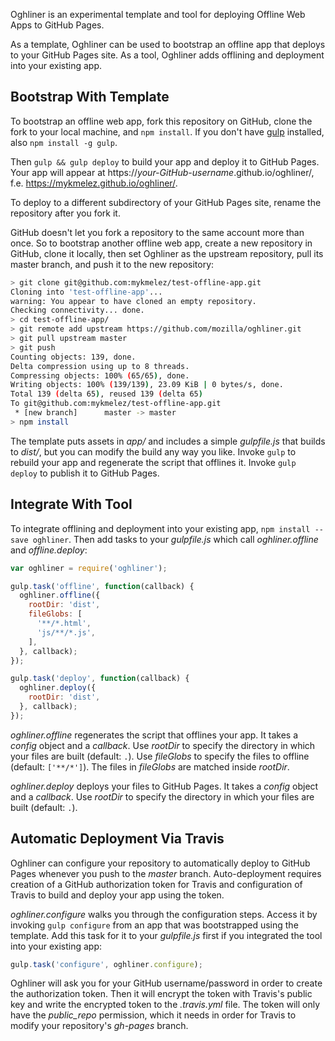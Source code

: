 Oghliner is an experimental template and tool for deploying Offline Web Apps to GitHub Pages.

As a template, Oghliner can be used to bootstrap an offline app that deploys to your GitHub Pages site. As a tool, Oghliner adds offlining and deployment into your existing app.

Bootstrap With Template
---------------------------

To bootstrap an offline web app, fork this repository on GitHub, clone the fork to your local machine, and `npm install`. If you don't have [gulp](http://gulpjs.com/) installed, also `npm install -g gulp`.

Then `gulp && gulp deploy` to build your app and deploy it to GitHub Pages. Your app will appear at https://*your-GitHub-username*.github.io/oghliner/, f.e. https://mykmelez.github.io/oghliner/.

To deploy to a different subdirectory of your GitHub Pages site, rename the repository after you fork it.

GitHub doesn't let you fork a repository to the same account more than once. So to bootstrap another offline web app, create a new repository in GitHub, clone it locally, then set Oghliner as the upstream repository, pull its master branch, and push it to the new repository:

```bash
> git clone git@github.com:mykmelez/test-offline-app.git
Cloning into 'test-offline-app'...
warning: You appear to have cloned an empty repository.
Checking connectivity... done.
> cd test-offline-app/
> git remote add upstream https://github.com/mozilla/oghliner.git
> git pull upstream master
> git push
Counting objects: 139, done.
Delta compression using up to 8 threads.
Compressing objects: 100% (65/65), done.
Writing objects: 100% (139/139), 23.09 KiB | 0 bytes/s, done.
Total 139 (delta 65), reused 139 (delta 65)
To git@github.com:mykmelez/test-offline-app.git
 * [new branch]      master -> master
> npm install
```

The template puts assets in *app/* and includes a simple *gulpfile.js* that builds to *dist/*, but you can modify the build any way you like. Invoke `gulp` to rebuild your app and regenerate the script that offlines it. Invoke `gulp deploy` to publish it to GitHub Pages.

Integrate With Tool
-------------------

To integrate offlining and deployment into your existing app, `npm install --save oghliner`. Then add tasks to your *gulpfile.js* which call *oghliner.offline* and *offline.deploy*:

```js
var oghliner = require('oghliner');

gulp.task('offline', function(callback) {
  oghliner.offline({
    rootDir: 'dist',
    fileGlobs: [
      '**/*.html',
      'js/**/*.js',
    ],
  }, callback);
});

gulp.task('deploy', function(callback) {
  oghliner.deploy({
    rootDir: 'dist',
  }, callback);
});
```

*oghliner.offline* regenerates the script that offlines your app. It takes a *config* object and a *callback*. Use *rootDir* to specify the directory in which your files are built (default: `.`). Use *fileGlobs* to specify the files to offline (default: `['**/*']`). The files in *fileGlobs* are matched inside *rootDir*.

*oghliner.deploy* deploys your files to GitHub Pages. It takes a *config* object and a *callback*. Use *rootDir* to specify the directory in which your files are built (default: `.`). 

Automatic Deployment Via Travis
-------------------------------

Oghliner can configure your repository to automatically deploy to GitHub Pages whenever you push to the *master* branch. Auto-deployment requires creation of a GitHub authorization token for Travis and configuration of Travis to build and deploy your app using the token.

*oghliner.configure* walks you through the configuration steps.  Access it by invoking `gulp configure` from an app that was bootstrapped using the template. Add this task for it to your *gulpfile.js* first if you integrated the tool into your existing app:

```js
gulp.task('configure', oghliner.configure);
```

Oghliner will ask you for your GitHub username/password in order to create the authorization token. Then it will encrypt the token with Travis's public key and write the encrypted token to the *.travis.yml* file. The token will only have the *public_repo* permission, which it needs in order for Travis to modify your repository's *gh-pages* branch.
